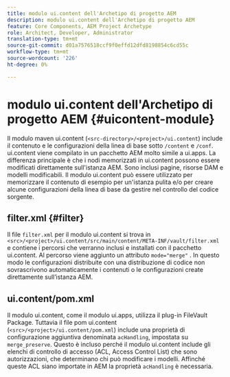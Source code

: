 ```yaml
---
title: modulo ui.content dell'Archetipo di progetto AEM
description: modulo ui.content dell'Archetipo di progetto AEM
feature: Core Components, AEM Project Archetype
role: Architect, Developer, Administrator
translation-type: tm+mt
source-git-commit: d01a7576518ccf9f0effd12dfd8198854c6cd55c
workflow-type: tm+mt
source-wordcount: '226'
ht-degree: 0%

---
```



# modulo ui.content dell&#39;Archetipo di progetto AEM {#uicontent-module}

Il modulo maven ui.content (`<src-directory>/<project>/ui.content`) include il contenuto e le configurazioni della linea di base sotto `/content` e `/conf`. ui.content viene compilato in un pacchetto AEM molto simile a ui.apps. La differenza principale è che i nodi memorizzati in ui.content possono essere modificati direttamente sull&#39;istanza AEM. Sono inclusi pagine, risorse DAM e modelli modificabili. Il modulo ui.content può essere utilizzato per memorizzare il contenuto di esempio per un&#39;istanza pulita e/o per creare alcune configurazioni della linea di base da gestire nel controllo del codice sorgente.

## filter.xml {#filter}

Il file `filter.xml` per il modulo ui.content si trova in `<src>/<project>/ui.content/src/main/content/META-INF/vault/filter.xml` e contiene i percorsi che verranno inclusi e installati con il pacchetto ui.content. Al percorso viene aggiunto un attributo `mode="merge"` . In questo modo le configurazioni distribuite con una distribuzione di codice non sovrascrivono automaticamente i contenuti o le configurazioni create direttamente sull’istanza AEM.

## ui.content/pom.xml

Il modulo ui.content, come il modulo ui.apps, utilizza il plug-in FileVault Package. Tuttavia il file pom ui.content (`<src>/<project>/ui.content/pom.xml`) include una proprietà di configurazione aggiuntiva denominata `acHandling`, impostata su `merge_preserve`. Questo è incluso perché il modulo ui.content include gli elenchi di controllo di accesso (ACL, Access Control List) che sono autorizzazioni, che determinano chi può modificare i modelli. Affinché queste ACL siano importate in AEM la proprietà `acHandling` è necessaria.
